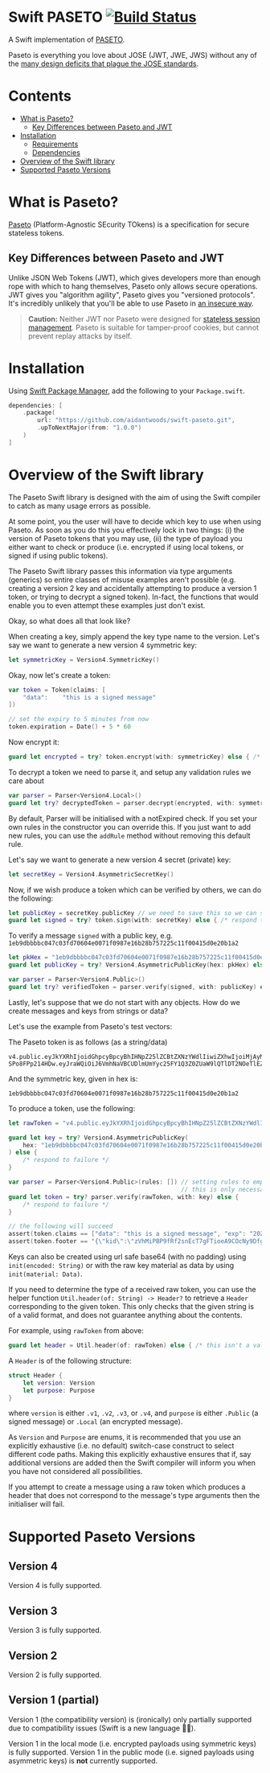 # Swift PASETO [![Build Status](https://travis-ci.org/aidantwoods/swift-paseto.svg?branch=master)](https://travis-ci.org/aidantwoods/swift-paseto)

A Swift implementation of [PASETO](https://github.com/paragonie/paseto).

Paseto is everything you love about JOSE (JWT, JWE, JWS) without any of the
[many design deficits that plague the JOSE standards](https://paragonie.com/blog/2017/03/jwt-json-web-tokens-is-bad-standard-that-everyone-should-avoid).


# Contents
* [What is Paseto?](#what-is-paseto)
  * [Key Differences between Paseto and JWT](#key-differences-between-paseto-and-jwt)
* [Installation](#installation)
  * [Requirements](#requirements)
  * [Dependencies](#dependencies)
* [Overview of the Swift library](#overview-of-the-swift-library)
* [Supported Paseto Versions](#supported-paseto-versions)

# What is Paseto?

[Paseto](https://github.com/paragonie/paseto) (Platform-Agnostic SEcurity
TOkens) is a specification for secure stateless tokens.

## Key Differences between Paseto and JWT

Unlike JSON Web Tokens (JWT), which gives developers more than enough rope with
which to hang themselves, Paseto only allows secure operations. JWT gives you
"algorithm agility", Paseto gives you "versioned protocols". It's incredibly
unlikely that you'll be able to use Paseto in
[an insecure way](https://auth0.com/blog/critical-vulnerabilities-in-json-web-token-libraries).

> **Caution:** Neither JWT nor Paseto were designed for
> [stateless session management](http://cryto.net/~joepie91/blog/2016/06/13/stop-using-jwt-for-sessions/).
> Paseto is suitable for tamper-proof cookies, but cannot prevent replay attacks
> by itself.

# Installation

Using [Swift Package Manager](https://swift.org/package-manager/), add the
following to your `Package.swift`.

```swift
dependencies: [
    .package(
        url: "https://github.com/aidantwoods/swift-paseto.git",
        .upToNextMajor(from: "1.0.0")
    )
]
```

# Overview of the Swift library
The Paseto Swift library is designed with the aim of using the Swift compiler to
catch as many usage errors as possible.

At some point, you the user will have to decide which key to use when using
Paseto. As soon as you do this you effectively lock in two things: (i) the
version of Paseto tokens that you may use, (ii) the type of payload you
either want to check or produce (i.e. encrypted if using local tokens,
or signed if using public tokens).

The Paseto Swift library passes this information via type arguments (generics)
so entire classes of misuse examples aren't possible (e.g. 
creating a version 2 key and accidentally attempting to produce a version 1
token, or trying to decrypt a signed token). In-fact, the functions that would
enable you to even attempt these examples just don't exist.

Okay, so what does all that look like?

When creating a key, simply append the key type name to the version.
Let's say we want to generate a new version 4 symmetric key:

```swift
let symmetricKey = Version4.SymmetricKey()
```

Okay, now let's create a token:
```swift
var token = Token(claims: [
    "data":    "this is a signed message"
])

// set the expiry to 5 minutes from now
token.expiration = Date() + 5 * 60
```

Now encrypt it:
```swift
guard let encrypted = try? token.encrypt(with: symmetricKey) else { /* respond to failure */ }
```

To decrypt a token we need to parse it, and setup any validation rules we care about

```swift
var parser = Parser<Version4.Local>()
guard let try? decryptedToken = parser.decrypt(encrypted, with: symmetricKey) else { /* respond to failure */ }
```

By default, Parser will be initialised with a notExpired check. If you set your own rules
in the constructor you can override this. If you just want to add new rules, you can use the
`addRule` method without removing this default rule.

Let's say we want to generate a new version 4 secret (private) key:
```swift
let secretKey = Version4.AsymmetricSecretKey()
```

Now, if we wish produce a token which can be verified by others, we can
do the following:

```swift
let publicKey = secretKey.publicKey // we need to save this so we can send it to others
guard let signed = try? token.sign(with: secretKey) else { /* respond to failure */ }
```

To verify a message `signed` with a public key, e.g. `1eb9dbbbbc047c03fd70604e0071f0987e16b28b757225c11f00415d0e20b1a2`

```swift
let pkHex = "1eb9dbbbbc047c03fd70604e0071f0987e16b28b757225c11f00415d0e20b1a2"
guard let publicKey = try? Version4.AsymmetricPublicKey(hex: pkHex) else { /* this will fail if key is invalid */ }

var parser = Parser<Version4.Public>()
guard let try? verifiedToken = parser.verify(signed, with: publicKey) else { /* respond to failure */ }
```

Lastly, let's suppose that we do not start
with any objects. How do we create messages
and keys from strings or data?

Let's use the example from Paseto's test vectors:

The Paseto token is as follows (as a string/data)
```
v4.public.eyJkYXRhIjoidGhpcyBpcyBhIHNpZ25lZCBtZXNzYWdlIiwiZXhwIjoiMjAyMi0wMS0wMVQwMDowMDowMCswMDowMCJ9v3Jt8mx_TdM2ceTGoqwrh4yDFn0XsHvvV_D0DtwQxVrJEBMl0F2caAdgnpKlt4p7xBnx1HcO-SPo8FPp214HDw.eyJraWQiOiJ6VmhNaVBCUDlmUmYyc25FY1Q3Z0ZUaW9lQTlDT2NOeTlEZmdMMVc2MGhhTiJ9
```

And the symmetric key, given in hex is:
```
1eb9dbbbbc047c03fd70604e0071f0987e16b28b757225c11f00415d0e20b1a2
```

To produce a token, use the following:

```swift
let rawToken = "v4.public.eyJkYXRhIjoidGhpcyBpcyBhIHNpZ25lZCBtZXNzYWdlIiwiZXhwIjoiMjAyMi0wMS0wMVQwMDowMDowMCswMDowMCJ9v3Jt8mx_TdM2ceTGoqwrh4yDFn0XsHvvV_D0DtwQxVrJEBMl0F2caAdgnpKlt4p7xBnx1HcO-SPo8FPp214HDw.eyJraWQiOiJ6VmhNaVBCUDlmUmYyc25FY1Q3Z0ZUaW9lQTlDT2NOeTlEZmdMMVc2MGhhTiJ9"

guard let key = try? Version4.AsymmetricPublicKey(
    hex: "1eb9dbbbbc047c03fd70604e0071f0987e16b28b757225c11f00415d0e20b1a2"
) else {
    /* respond to failure */
}

var parser = Parser<Version4.Public>(rules: []) // setting rules to empty to remove expiry check:
                                                // this is only necessary for demonstration purposes because this token has expired
guard let token = try? parser.verify(rawToken, with: key) else {
    /* respond to failure */
}

// the following will succeed
assert(token.claims == ["data": "this is a signed message", "exp": "2022-01-01T00:00:00+00:00"])
assert(token.footer == "{\"kid\":\"zVhMiPBP9fRf2snEcT7gFTioeA9COcNy9DfgL1W60haN\"}")
```

Keys can also be created using url safe base64 (with no padding) using
`init(encoded: String)` or with the raw key material as data
by using `init(material: Data)`.

If you need to determine the type of a received raw token, you can use the
helper function `Util.header(of: String) -> Header?` to retrieve a `Header`
corresponding to the given token. This only checks that the given string
is of a valid format, and does not guarantee anything about the contents.

For example, using `rawToken` from above:
```swift
guard let header = Util.header(of: rawToken) else { /* this isn't a valid Paseto token */ }
```

A `Header` is of the following structure:
```swift
struct Header {
    let version: Version
    let purpose: Purpose
}
```

where `version` is either `.v1`, `.v2`, `.v3`, or `.v4`, and `purpose` is either `.Public` (a
signed message) or `.Local` (an encrypted message).

As `Version` and `Purpose` are enums, it is recommended that you use an
explicitly exhaustive (i.e. no default) switch-case construct to select
different code paths. Making this explicitly exhaustive ensures that if, say
additional versions are added then the Swift compiler will inform you when you
have not considered all possibilities.

If you attempt to create a message using a raw token which produces a header that
does not correspond to the message's type arguments then the initialiser will fail.

# Supported Paseto Versions
## Version 4
Version 4 is fully supported.

## Version 3
Version 3 is fully supported.

## Version 2
Version 2 is fully supported.

## Version 1 (partial)
Version 1 (the compatibility version) is (ironically) only partially supported
due to compatibility issues (Swift is a new language 🤷‍♂️).

Version 1 in the local mode (i.e. encrypted payloads using symmetric keys) is
fully supported.
Version 1 in the public mode (i.e. signed payloads using asymmetric keys) is
**not** currently supported.
